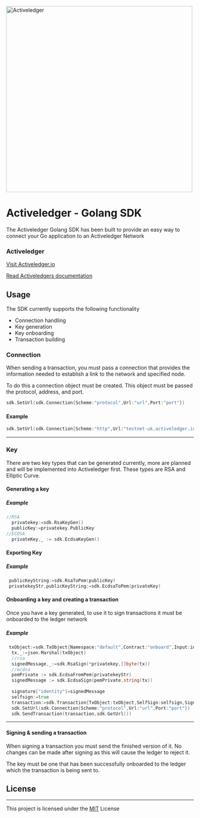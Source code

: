 <img src="https://www.activeledger.io/wp-content/uploads/2018/09/Asset-23.png" alt="Activeledger" width="500"/>

# Activeledger - Golang SDK

The Activeledger Golang SDK has been built to provide an easy way to connect your Go application to an Activeledger Network

### Activeledger

[Visit Activeledger.io](https://activeledger.io/)

[Read Activeledgers documentation](https://github.com/activeledger/activeledger)


## Usage

The SDK currently supports the following functionality

- Connection handling
- Key generation
- Key onboarding
- Transaction building

### Connection

When sending a transaction, you must pass a connection that provides the information needed to establish a link to the network and specified node.

To do this a connection object must be created. This object must be passed the protocol, address, and port.

```go
sdk.SetUrl(sdk.Connection{Scheme:"protocol",Url:"url",Port:"port"})
```
#### Example
```go
sdk.SetUrl(sdk.Connection{Scheme:"http",Url:"testnet-uk.activeledger.io",Port:"5260"})
```

---

### Key

There are two key types that can be generated currently, more are planned and will be implemented into Activeledger first. These types are RSA and Elliptic Curve.

#### Generating a key


##### Example

```go
//RSA
  privatekey:=sdk.RsaKeyGen()
  publicKey:=privatekey.PublicKey
//ECDSA  
  privateKey,_ := sdk.EcdsaKeyGen()


```

#### Exporting Key


##### Example

```go
 publicKeyString:=sdk.RsaToPem(publicKey)
 privatekeyStr,publicKeyString:=sdk.EcdsaToPem(privateKey)
```


#### Onboarding a key and creating a transaction

Once you have a key generated, to use it to sign transactions it must be onboarded to the ledger network

##### Example

```go
 txObject:=sdk.TxObject{Namespace:"default",Contract:"onboard",Input:input,Output:output,ReadOnly:readOnly}
  tx,_:=json.Marshal(txObject)
  //rsa
  signedMessage,_:=sdk.RsaSign(*privatekey,[]byte(tx))
  //ecdsa
  pemPrivate := sdk.EcdsaFromPem(privatekeyStr)
  signedMessage := sdk.EcdsaSign(pemPrivate,string(tx))
  
  signature["identity"]=signedMessage
  selfsign:=true
  transaction:=sdk.Transaction{TxObject:txObject,SelfSign:selfsign,Signature:signature}
  sdk.SetUrl(sdk.Connection{Scheme:"protocol",Url:"url",Port:"port"})
  sdk.SendTransaction(transaction,sdk.GetUrl())
```

---

#### Signing & sending a transaction

When signing a transaction you must send the finished version of it. No changes can be made after signing as this will cause the ledger to reject it.

The key must be one that has been successfully onboarded to the ledger which the transaction is being sent to.

## License

---

This project is licensed under the [MIT](https://github.com/activeledger/activeledger/blob/master/LICENSE) License


